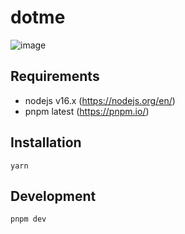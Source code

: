 # dotme

![image](https://user-images.githubusercontent.com/582703/182043045-015e53bd-da60-4981-9326-c17cd4928a1a.png)

## Requirements

- nodejs v16.x (https://nodejs.org/en/)
- pnpm latest (https://pnpm.io/)

## Installation

```
yarn
```

## Development

```
pnpm dev
```
